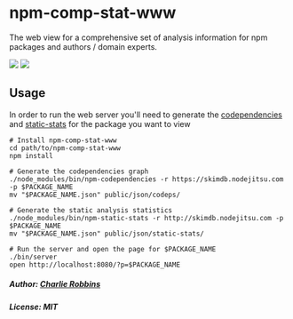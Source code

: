 # npm-comp-stat-www

The web view for a comprehensive set of analysis information for npm packages and authors / domain experts.

![](https://cldup.com/QRO1saFYqc.png)
![](https://cldup.com/Pl6jxjFi1C-3000x3000.png)

## Usage

In order to run the web server you'll need to generate the [codependencies] and [static-stats] for the package you want to view

```
# Install npm-comp-stat-www
cd path/to/npm-comp-stat-www
npm install

# Generate the codependencies graph
./node_modules/bin/npm-codependencies -r https://skimdb.nodejitsu.com -p $PACKAGE_NAME
mv "$PACKAGE_NAME.json" public/json/codeps/

# Generate the static analysis statistics
./node_modules/bin/npm-static-stats -r http://skimdb.nodejitsu.com -p $PACKAGE_NAME
mv "$PACKAGE_NAME.json" public/json/static-stats/

# Run the server and open the page for $PACKAGE_NAME
./bin/server
open http://localhost:8080/?p=$PACKAGE_NAME
```

##### Author: [Charlie Robbins](https://github.com/indexzero)
##### License: MIT

[codependencies]: https://github.com/indexzero/npm-codepedencies
[static-stats]: https://github.com/indexzero/npm-static-stats